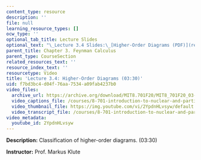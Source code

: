 ```yaml
---
content_type: resource
description: ''
file: null
learning_resource_types: []
ocw_type: ''
optional_tab_title: Lecture Slides
optional_text: "\_Lecture 3.4 Slides:\_[Higher-Order Diagrams (PDF)](resources/mit8_701f20_lec3-4)"
parent_title: Chapter 3. Feynman Calculus
parent_type: CourseSection
related_resources_text: ''
resource_index_text: ''
resourcetype: Video
title: 'Lecture 3.4: Higher-Order Diagrams (03:30)'
uid: f7bd3bc4-d04f-76aa-7534-a09fab4237b0
video_files:
  archive_url: https://archive.org/download/MIT8.701F20/MIT8_701F20_03-04_HigherOrder_300k.mp4
  video_captions_file: /courses/8-701-introduction-to-nuclear-and-particle-physics-fall-2020/466c6c2a1f4a5b24930833da3953a9a5_2YpdnHLvsyw.vtt
  video_thumbnail_file: https://img.youtube.com/vi/2YpdnHLvsyw/default.jpg
  video_transcript_file: /courses/8-701-introduction-to-nuclear-and-particle-physics-fall-2020/08302a53a1745c54466b9d529dd2bfb3_2YpdnHLvsyw.pdf
video_metadata:
  youtube_id: 2YpdnHLvsyw
---
```


**Description:** Classification of higher-order diagrams. (03:30)

**Instructor:** Prof. Markus Klute